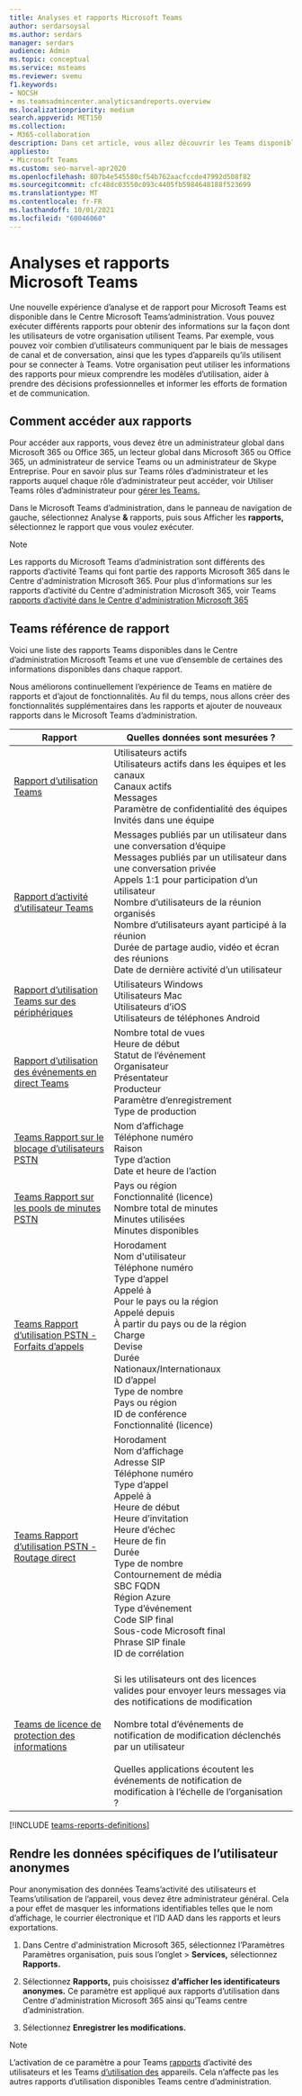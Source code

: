 ```yaml
---
title: Analyses et rapports Microsoft Teams
author: serdarsoysal
ms.author: serdars
manager: serdars
audience: Admin
ms.topic: conceptual
ms.service: msteams
ms.reviewer: svemu
f1.keywords:
- NOCSH
- ms.teamsadmincenter.analyticsandreports.overview
ms.localizationpriority: medium
search.appverid: MET150
ms.collection:
- M365-collaboration
description: Dans cet article, vous allez découvrir les Teams disponibles dans le Microsoft Teams d’administration.
appliesto:
- Microsoft Teams
ms.custom: seo-marvel-apr2020
ms.openlocfilehash: 807b4e545580cf54b762aacfccde47992d508f82
ms.sourcegitcommit: cfc48dc03550c093c4405fb5984648188f523699
ms.translationtype: MT
ms.contentlocale: fr-FR
ms.lasthandoff: 10/01/2021
ms.locfileid: "60046060"
---
```

# <a name="microsoft-teams-analytics-and-reporting"></a>Analyses et rapports Microsoft Teams

Une nouvelle expérience d’analyse et de rapport pour Microsoft Teams est disponible dans le Centre Microsoft Teams’administration. Vous pouvez exécuter différents rapports pour obtenir des informations sur la façon dont les utilisateurs de votre organisation utilisent Teams. Par exemple, vous pouvez voir combien d’utilisateurs communiquent par le biais de messages de canal et de conversation, ainsi que les types d’appareils qu’ils utilisent pour se connecter à Teams. Votre organisation peut utiliser les informations des rapports pour mieux comprendre les modèles d’utilisation, aider à prendre des décisions professionnelles et informer les efforts de formation et de communication.

## <a name="how-to-access-the-reports"></a>Comment accéder aux rapports

Pour accéder aux rapports, vous devez être un administrateur global dans Microsoft 365 ou Office 365, un lecteur global dans Microsoft 365 ou Office 365, un administrateur de service Teams ou un administrateur de Skype Entreprise. Pour en savoir plus sur Teams rôles d’administrateur et les rapports auquel chaque rôle d’administrateur peut accéder, voir Utiliser Teams rôles d’administrateur pour [gérer les Teams.](../using-admin-roles.md)

Dans le Microsoft Teams d’administration, dans le panneau de navigation de gauche, sélectionnez Analyse **&** rapports, puis sous Afficher les **rapports,** sélectionnez le rapport que vous voulez exécuter.

> [!NOTE]
> Les rapports du Microsoft Teams d’administration sont différents des rapports d’activité Teams qui font partie des rapports Microsoft 365 dans le Centre d'administration Microsoft 365. Pour plus d’informations sur les rapports d’activité du Centre d'administration Microsoft 365, voir Teams [rapports d’activité dans le Centre d'administration Microsoft 365](../teams-activity-reports.md)

## <a name="teams-reporting-reference"></a>Teams référence de rapport

Voici une liste des rapports Teams disponibles dans le Centre d’administration Microsoft Teams et une vue d’ensemble de certaines des informations disponibles dans chaque rapport.

Nous améliorons continuellement l’expérience de Teams en matière de rapports et d’ajout de fonctionnalités. Au fil du temps, nous allons créer des fonctionnalités supplémentaires dans les rapports et ajouter de nouveaux rapports dans le Microsoft Teams d’administration.

|Rapport  |Quelles données sont mesurées ? |
|---------|---------|
|[Rapport d’utilisation Teams](teams-usage-report.md)  |  Utilisateurs actifs<br/>Utilisateurs actifs dans les équipes et les canaux<br/>Canaux actifs<br/>Messages<br/>Paramètre de confidentialité des équipes<br/>Invités dans une équipe   |
|[Rapport d’activité d’utilisateur Teams](user-activity-report.md)  | Messages publiés par un utilisateur dans une conversation d’équipe<br/>Messages publiés par un utilisateur dans une conversation privée<br/>  Appels 1:1 pour participation d’un utilisateur<br/> Nombre d’utilisateurs de la réunion organisés <br/>Nombre d’utilisateurs ayant participé à la réunion<br/>Durée de partage audio, vidéo et écran des réunions<br/>   Date de dernière activité d’un utilisateur     |
|[Rapport d’utilisation Teams sur des périphériques](device-usage-report.md)   |  Utilisateurs Windows<br/>Utilisateurs Mac<br/>Utilisateurs d’iOS<br/>Utilisateurs de téléphones Android     |
|[Rapport d’utilisation des événements en direct Teams](teams-live-event-usage-report.md)   |  Nombre total de vues<br>Heure de début<br>Statut de l’événement<br>Organisateur<br>Présentateur<br>Producteur<br>Paramètre d’enregistrement<br>Type de production    |
|[Teams Rapport sur le blocage d’utilisateurs PSTN](pstn-blocked-users-report.md)   |  Nom d’affichage<br>Téléphone numéro<br>Raison<br>Type d’action<br>Date et heure de l’action   |
|[Teams Rapport sur les pools de minutes PSTN](pstn-minute-pools-report.md) |  Pays ou région<br>Fonctionnalité (licence) <br>Nombre total de minutes<br>Minutes utilisées<br>Minutes disponibles|
|[Teams Rapport d’utilisation PSTN - Forfaits d’appels](pstn-usage-report.md#calling-plans)|  Horodament<br>Nom d'utilisateur<br>Téléphone numéro<br>Type d’appel <br>Appelé à<br>Pour le pays ou la région <br>Appelé depuis <br>À partir du pays ou de la région<br>Charge<br>Devise<br>Durée<br>Nationaux/Internationaux<br>ID d’appel<br>Type de nombre<br>Pays ou région<br>ID de conférence<br>Fonctionnalité (licence)|
|[Teams Rapport d’utilisation PSTN - Routage direct](pstn-usage-report.md#direct-routing)  |  Horodament<br>Nom d’affichage<br>Adresse SIP<br>Téléphone numéro <br>Type d’appel<br>Appelé à<br>Heure de début<br>Heure d’invitation<br>Heure d’échec<br>Heure de fin<br>Durée<br>Type de nombre<br>Contournement de média<br>SBC FQDN<br>Région Azure<br>Type d’événement<br>Code SIP final<br>Sous-code Microsoft final<br>Phrase SIP finale<br>ID de corrélation  |
|[Teams de licence de protection des informations](information-protection-license-report.md)  | <br>Si les utilisateurs ont des licences valides pour envoyer leurs messages via des notifications de modification</br><br>Nombre total d’événements de notification de modification déclenchés par un utilisateur</br><br>Quelles applications écoutent les événements de notification de modification à l’échelle de l’organisation ?</br>|


[!INCLUDE [teams-reports-definitions](../includes/teams-reports-definitions.md)]

## <a name="make-the-user-specific-data-anonymous"></a>Rendre les données spécifiques de l’utilisateur anonymes

Pour anonymisation des données Teams’activité des utilisateurs et Teams’utilisation de l’appareil, vous devez être administrateur général. Cela a pour effet de masquer les informations identifiables telles que le nom d’affichage, le courrier électronique et l’ID AAD dans les rapports et leurs exportations.

1. Dans Centre d'administration Microsoft 365, sélectionnez  l’Paramètres Paramètres organisation, puis sous l’onglet \>  **Services,** sélectionnez **Rapports.**
    
2. Sélectionnez **Rapports,** puis choisissez **d’afficher les identificateurs anonymes.** Ce paramètre est appliqué aux rapports d’utilisation dans Centre d'administration Microsoft 365 ainsi qu’Teams centre d’administration.
  
3. Sélectionnez **Enregistrer les modifications.**

> [!NOTE]
> L’activation de ce paramètre a pour Teams [rapports](user-activity-report.md) d’activité des utilisateurs et les Teams [d’utilisation des](device-usage-report.md) appareils. Cela n’affecte pas les autres rapports d’utilisation disponibles Teams centre d’administration.
